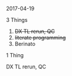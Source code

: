 2017-04-19

3 Things

1. ~~DX TL rerun, QC~~
1. ~~literate programming~~
1. Berinato

1 Thing

DX TL rerun, QC

